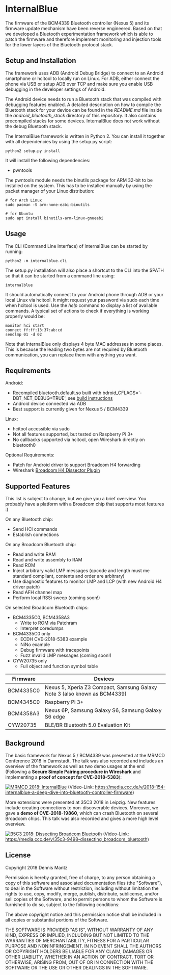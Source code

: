 InternalBlue
============

The firmware of the BCM4339 Bluetooth controller (Nexus 5) and its firmware
update mechanism have been reverse engineered. Based on that we developed a
Bluetooth experimentation framework which is able to patch the firmware and
therefore implement monitoring and injection tools for the lower layers of
the Bluetooth protocol stack.


Setup and Installation
----------------------

The framework uses ADB (Android Debug Bridge) to connect to an Android
smartphone or hcitool to locally run on Linux. For ADB, either connect
the phone via USB or setup ADB over TCP and make sure you
enable USB debugging in the developer settings of Android.

The Android device needs to run a Bluetooth stack that was compiled with
debugging features enabled. A detailed description on how to compile the
Bluetooth stack for your device can be found in the *README.md* file inside the
*android_bluetooth_stack* directory of this repository. It also contains
precompiled stacks for some devices. InternalBlue does not work without the
debug Bluetooth stack.

The InternalBlue framework is written in Python 2. You can install it together
with all dependencies by using the setup.py script:

    python2 setup.py install

It will install the following dependencies:
* pwntools

The pwntools module needs the binutils package for ARM 32-bit to be installed
on the system. This has to be installed manually by using the packet manager
of your Linux distribution:

    # for Arch Linux
    sudo pacman -S arm-none-eabi-binutils

    # for Ubuntu
    sudo apt install binutils-arm-linux-gnueabi
    

Usage
-----

The CLI (Command Line Interface) of InternalBlue can be started by running:

    python2 -m internalblue.cli

The setup.py installation will also place a shortcut to the CLI into the $PATH
so that it can be started from a command line using:

    internalblue

It should automatically connect to your Android phone through ADB or your local Linux
via hcitool. It might request your password via sudo each time when hcitool is used.
Use the *help* command to display a list of available commands. A typical set of
actions to check if everything is working properly would be:

    monitor hci start
    connect ff:ff:13:37:ab:cd
    sendlmp 01 -d 02

Note that InternalBlue only displays 4 byte MAC addresses in some places. This is
because the leading two bytes are not required by Bluetooth communication, you
can replace them with anything you want.


Requirements
------------

Android:
* Recompiled bluetooth.default.so built with bdroid_CFLAGS='-DBT_NET_DEBUG=TRUE', see [build instructions](android_bluetooth_stack/README.md)
* Android device connected via ADB
* Best support is currently given for Nexus 5 / BCM4339

Linux:
* hcitool accessible via sudo
* Not all features supported, but tested on Raspberry Pi 3+
* No callbacks supported via hcitool, open Wireshark directly on bluetooth0

Optional Requirements:
* Patch for Android driver to support Broadcom H4 forwarding
* Wireshark [Broadcom H4 Dissector Plugin](https://github.com/seemoo-lab/h4bcm_wireshark_dissector)


Supported Features
------------------

This list is subject to change, but we give you a brief overview. You probably have a platform with a Broadcom chip that supports most features :)

On any Bluetooth chip:
* Send HCI commands
* Establish connections

On any Broadcom Bluetooth chip:
* Read and write RAM
* Read and write assembly to RAM
* Read ROM
* Inject arbitrary valid LMP messages (opcode and length must me standard compliant, contents and order are arbitrary)
* Use diagnostic features to monitor LMP and LCP (with new Android H4 driver patch)
* Read AFH channel map
* Perform local RSSi sweep (coming soon!)

On selected Broadcom Bluetooth chips:
* BCM4335C0, BCM4358A3
  * Write to ROM via Patchram
  * Interpret coredumps
* BCM4335C0 only
  * ECDH CVE-2018-5383 example
  * NiNo example
  * Debug firmware with tracepoints
  * Fuzz invalid LMP messages (coming soon!)
* CYW20735 only
  * Full object and function symbol table


Firmware | Devices 
--- | --- 
BCM4335C0 | Nexus 5, Xperia Z3 Compact, Samsung Galaxy Note 3 (also known as BCM4339) 
BCM4345C0 | Raspberry Pi 3+
BCM4358A3 | Nexus 6P, Samsung Galaxy S6, Samsung Galaxy S6 edge
CYW20735  | BLE/BR Bluetooth 5.0 Evaluation Kit


Background
----------

The basic framework for Nexus 5 / BCM4339 was presented at the MRMCD Conference
2018 in Darmstadt. The talk was also recorded and includes an overview of the framework as well as
two demo usages at the end (Following a **Secure Simple Pairing procedure in
Wireshark** and implementing a **proof of concept for CVE-2018-5383**):

[![MRMCD 2018: InternalBlue](https://static.media.ccc.de/media/conferences/mrmcd/mrmcd18/154-hd_preview.jpg)](https://media.ccc.de/v/2018-154-internalblue-a-deep-dive-into-bluetooth-controller-firmware)
(Video-Link: https://media.ccc.de/v/2018-154-internalblue-a-deep-dive-into-bluetooth-controller-firmware)

More extensions were presented at 35C3 2018 in Leipzig. New features include 
creating connections to non-discoverable devices. Moreover, we gave a **demo of
CVE-2018-19860**, which can crash Bluetooth on several Broadcom chips. This talk
was also recorded and gives a more high level overview.

[![35C3 2018: Dissecting Broadcom Bluetooth](https://static.media.ccc.de/media/congress/2018/9498-hd_preview.jpg)](https://media.ccc.de/v/35c3-9498-dissecting_broadcom_bluetooth)
(Video-Link: https://media.ccc.de/v/35c3-9498-dissecting_broadcom_bluetooth)



License
-------

Copyright 2018 Dennis Mantz

Permission is hereby granted, free of charge, to any person obtaining a copy of
this software and associated documentation files (the "Software"), to deal in
the Software without restriction, including without limitation the rights to
use, copy, modify, merge, publish, distribute, sublicense, and/or sell copies
of the Software, and to permit persons to whom the Software is furnished to do
so, subject to the following conditions:

The above copyright notice and this permission notice shall be included in all
copies or substantial portions of the Software.

THE SOFTWARE IS PROVIDED "AS IS", WITHOUT WARRANTY OF ANY KIND, EXPRESS OR
IMPLIED, INCLUDING BUT NOT LIMITED TO THE WARRANTIES OF MERCHANTABILITY,
FITNESS FOR A PARTICULAR PURPOSE AND NONINFRINGEMENT. IN NO EVENT SHALL THE
AUTHORS OR COPYRIGHT HOLDERS BE LIABLE FOR ANY CLAIM, DAMAGES OR OTHER
LIABILITY, WHETHER IN AN ACTION OF CONTRACT, TORT OR OTHERWISE, ARISING FROM,
OUT OF OR IN CONNECTION WITH THE SOFTWARE OR THE USE OR OTHER DEALINGS IN THE
SOFTWARE.
